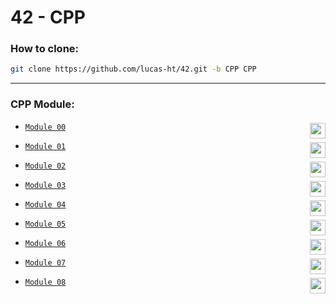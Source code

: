 # 42 - CPP

### How to clone:
``` bash
git clone https://github.com/lucas-ht/42.git -b CPP CPP
```

---
### CPP Module:

* [`Module 00`](../../tree/CPP/Module-00) <picture><img height="25" align="right" src="https://img.shields.io/badge/100%25-success"/></picture>

* [`Module 01`](../../tree/CPP/Module-01) <picture><img height="25" align="right" src="https://img.shields.io/badge/100%25-success"/></picture>

* [`Module 02`](../../tree/CPP/Module-02) <picture><img height="25" align="right" src="https://img.shields.io/badge/80%25-success"/></picture>

* [`Module 03`](../../tree/CPP/Module-03) <picture><img height="25" align="right" src="https://img.shields.io/badge/100%25-success"/></picture>

* [`Module 04`](../../tree/CPP/Module-04) <picture><img height="25" align="right" src="https://img.shields.io/badge/80%25-success"/></picture>

* [`Module 05`](../../tree/CPP/Module-05) <picture><img height="25" align="right" src="https://img.shields.io/badge/100%25-success"/></picture>

* [`Module 06`](../../tree/CPP/Module-06) <picture><img height="25" align="right" src="https://img.shields.io/badge/100%25-success"/></picture>

* [`Module 07`](../../tree/CPP/Module-07) <picture><img height="25" align="right" src="https://img.shields.io/badge/100%25-success"/></picture>

* [`Module 08`](../../tree/CPP/Module-08) <picture><img height="25" align="right" src="https://img.shields.io/badge/100%25-success"/></picture>
